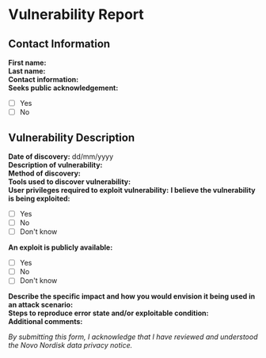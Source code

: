 # Vulnerability Report

## Contact Information

**First name:**  
**Last name:**  
**Contact information:**  
**Seeks public acknowledgement:**  
- [ ] Yes
- [ ] No

## Vulnerability Description

**Date of discovery:** dd/mm/yyyy  
**Description of vulnerability:**  
**Method of discovery:**  
**Tools used to discover vulnerability:**  
**User privileges required to exploit vulnerability:** 
**I believe the vulnerability is being exploited:** 
- [ ] Yes
- [ ] No
- [ ] Don't know

**An exploit is publicly available:**
- [ ] Yes
- [ ] No
- [ ] Don't know

**Describe the specific impact and how you would envision it being used in an attack scenario:**  
**Steps to reproduce error state and/or exploitable condition:**  
**Additional comments:** 
  
_By submitting this form, I acknowledge that I have reviewed and understood the Novo Nordisk data privacy notice._

